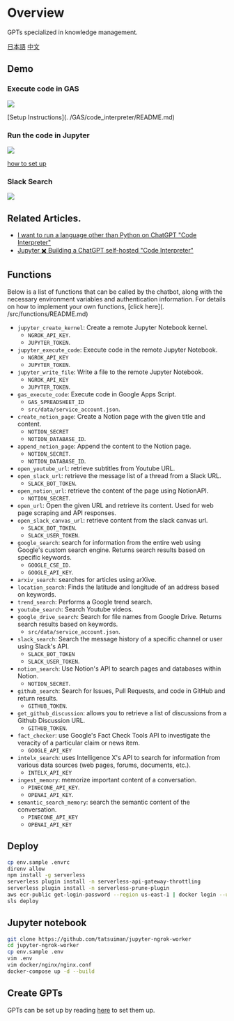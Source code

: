 # Overview
GPTs specialized in knowledge management.

[日本語](./README-ja.md)
[中文](./README-zh.md)

## Demo
### Execute code in GAS
![](docs/gas-code-interpreter.gif)

[Setup Instructions](. /GAS/code_interpreter/README.md)
### Run the code in Jupyter
![](docs/open-code-interpreter.gif)

[how to set up](https://zenn.dev/tatsui/articles/gpts-actions)
### Slack Search
![](docs/slack.gif)

## Related Articles.
* [I want to run a language other than Python on ChatGPT "Code Interpreter"](https://zenn.dev/tatsui/articles/local-code-interpreter)
* [Jupyter ✖️ Building a ChatGPT self-hosted "Code Interpreter"](https://zenn.dev/tatsui/articles/gpts-actions)

## Functions
Below is a list of functions that can be called by the chatbot, along with the necessary environment variables and authentication information.
For details on how to implement your own functions, [click here](. /src/functions/README.md)

- `jupyter_create_kernel`: Create a remote Jupyter Notebook kernel.
    - `NGROK_API_KEY`.
    - `JUPYTER_TOKEN`.
- `jupyter_execute_code`: Execute code in the remote Jupyter Notebook.
    - `NGROK_API_KEY`
    - `JUPYTER_TOKEN`.
- `jupyter_write_file`: Write a file to the remote Jupyter Notebook.
    - `NGROK_API_KEY`
    - `JUPYTER_TOKEN`.
- `gas_execute_code`: Execute code in Google Apps Script.
    - `GAS_SPREADSHEET_ID`
    - `src/data/service_account.json`.
- `create_notion_page`: Create a Notion page with the given title and content.
    - `NOTION_SECRET`
    - `NOTION_DATABASE_ID`.
- `append_notion_page`: Append the content to the Notion page.
    - `NOTION_SECRET`.
    - `NOTION_DATABASE_ID`.
- `open_youtube_url`: retrieve subtitles from Youtube URL.
- `open_slack_url`: retrieve the message list of a thread from a Slack URL.
    - `SLACK_BOT_TOKEN`.
- `open_notion_url`: retrieve the content of the page using NotionAPI.
    - `NOTION_SECRET`.
- `open_url`: Open the given URL and retrieve its content. Used for web page scraping and API responses.
- `open_slack_canvas_url`: retrieve content from the slack canvas url.
    - `SLACK_BOT_TOKEN`.
    - `SLACK_USER_TOKEN`.
- `google_search`: search for information from the entire web using Google's custom search engine. Returns search results based on specific keywords.
    - `GOOGLE_CSE_ID`.
    - `GOOGLE_API_KEY`.
- `arxiv_search`: searches for articles using arXive.
- `location_search`: Finds the latitude and longitude of an address based on keywords.
- `trend_search`: Performs a Google trend search.
- `youtube_search`: Search Youtube videos.
- `google_drive_search`: Search for file names from Google Drive. Returns search results based on keywords.
    - `src/data/service_account.json`.
- `slack_search`: Search the message history of a specific channel or user using Slack's API.
    - `SLACK_BOT_TOKEN`
    - `SLACK_USER_TOKEN`.
- `notion_search`: Use Notion's API to search pages and databases within Notion.
    - `NOTION_SECRET`.
- `github_search`: Search for Issues, Pull Requests, and code in GitHub and return results.
    - `GITHUB_TOKEN`.
- `get_github_discussion`: allows you to retrieve a list of discussions from a Github Discussion URL.
    - `GITHUB_TOKEN`.
- `fact_checker`: use Google's Fact Check Tools API to investigate the veracity of a particular claim or news item.
    - `GOOGLE_API_KEY`
- `intelx_search`: uses Intelligence X's API to search for information from various data sources (web pages, forums, documents, etc.).
    - `INTELX_API_KEY`
- `ingest_memory`: memorize important content of a conversation.
    - `PINECONE_API_KEY`.
    - `OPENAI_API_KEY`.
- `semantic_search_memory`: search the semantic content of the conversation.
    - `PINECONE_API_KEY`
    - `OPENAI_API_KEY`

## Deploy
```bash
cp env.sample .envrc
direnv allow
npm install -g serverless
serverless plugin install -n serverless-api-gateway-throttling
serverless plugin install -n serverless-prune-plugin
aws ecr-public get-login-password --region us-east-1 | docker login --username AWS --password-stdin public.ecr.aws
sls deploy
```

## Jupyter notebook
```bash
git clone https://github.com/tatsuiman/jupyter-ngrok-worker
cd jupyter-ngrok-worker
cp env.sample .env
vim .env
vim docker/nginx/nginx.conf
docker-compose up -d --build
```

## Create GPTs

GPTs can be set up by reading [here](/openapi/README.md) to set them up.
